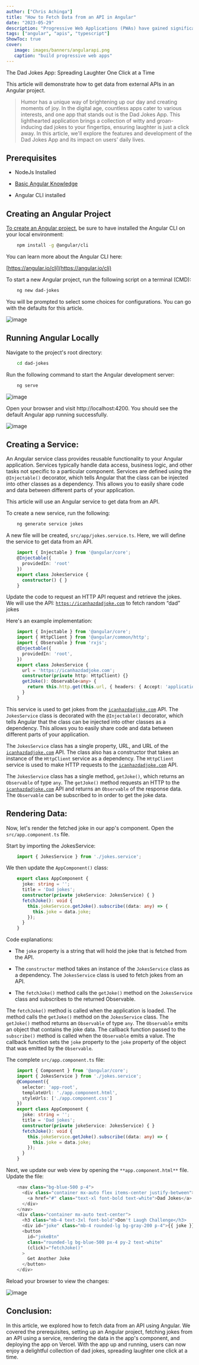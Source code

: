 ```yaml
---
author: ["Chris Achinga"]
title: "How to Fetch Data from an API in Angular"
date: "2023-05-29"
description: "Progressive Web Applications (PWAs) have gained significant popularity in recent years due to their ability to deliver a native-like experience to users across multiple devices. One of the frameworks that has emerged as a powerful tool for building PWAs is Next.js."
tags: ["angular", "apis", "typescript"]
ShowToc: true
cover:
   image: images/banners/angularapi.png
   caption: "build progressive web apps"
---
```



The Dad Jokes App: Spreading Laughter One Click at a Time

This article will demonstrate how to get data from external APIs in an Angular project.

> Humor has a unique way of brightening up our day and creating moments of joy. In the digital age, countless apps cater to various interests, and one app that stands out is the Dad Jokes App. This lighthearted application brings a collection of witty and groan-inducing dad jokes to your fingertips, ensuring laughter is just a click away. In this article, we'll explore the features and development of the Dad Jokes App and its impact on users' daily lives.

## Prerequisites

* NodeJs Installed

* [Basic Angular Knowledge](https://angular.io/start)

* Angular CLI installed



## Creating an Angular Project

[To create an Angular project](https://angular.io/start), be sure to have installed the Angular CLI on your local environment:

```bash
    npm install -g @angular/cli
```

You can learn more about the Angular CLI here:

[https://angular.io/cli](https://angular.io/cli)

To start a new Angular project, run the following script on a terminal (CMD):

```bash
    ng new dad-jokes
```

You will be prompted to select some choices for configurations. You can go with the defaults for this article.

![image](/images/past/angularapi-1.png)

## Running Angular Locally

Navigate to the project's root directory:

```bash
    cd dad-jokes
```

Run the following command to start the Angular development server:

```bash
    ng serve
```

![image](/images/past/angularapi-2.png)

Open your browser and visit http://localhost:4200. You should see the default Angular app running successfully.

![image](/images/past/angularapi-3.png)

## Creating a Service:

An Angular service class provides reusable functionality to your Angular application. Services typically handle data access, business logic, and other tasks not specific to a particular component. Services are defined using the `@Injectable()` decorator, which tells Angular that the class can be injected into other classes as a dependency. This allows you to easily share code and data between different parts of your application.

This article will use an Angular service to get data from an API.

To create a new service, run the following:

```bash
    ng generate service jokes
```

A new file will be created, `src/app/jokes.service.ts`. Here, we will define the service to get data from an API.

```typescript
    import { Injectable } from '@angular/core';
    @Injectable({
      providedIn: 'root'
    })
    export class JokesService {
      constructor() { }
    }
```

Update the code to request an HTTP API request and retrieve the jokes.  
We will use the API: [`https://icanhazdadjoke.com`](https://icanhazdadjoke.com) to fetch random “dad” jokes

Here's an example implementation:

```typescript
    import { Injectable } from '@angular/core';
    import { HttpClient } from '@angular/common/http';
    import { Observable } from 'rxjs';
    @Injectable({
      providedIn: 'root',
    })
    export class JokesService {
      url = 'https://icanhazdadjoke.com';
      constructor(private http: HttpClient) {}
      getJoke(): Observable<any> {
        return this.http.get(this.url, { headers: { Accept: 'application/json' } });
      }
    }
```

This service is used to get jokes from the [`icanhazdadjoke.com`](http://icanhazdadjoke.com) API. The `JokesService` class is decorated with the `@Injectable()` decorator, which tells Angular that the class can be injected into other classes as a dependency. This allows you to easily share code and data between different parts of your application.

The `JokesService` class has a single property, URL, and URL of the [`icanhazdadjoke.com`](http://icanhazdadjoke.com) API. The class also has a constructor that takes an instance of the `HttpClient` service as a dependency. The `HttpClient` service is used to make HTTP requests to the [`icanhazdadjoke.com`](http://icanhazdadjoke.com) API.

The `JokesService` class has a single method, `getJoke()`, which returns an `Observable` of type `any`. The `getJoke()` method requests an HTTP to the [`icanhazdadjoke.com`](http://icanhazdadjoke.com) API and returns an `Observable` of the response data. The `Observable` can be subscribed to in order to get the joke data.

## Rendering Data:

Now, let's render the fetched joke in our app's component. Open the `src/app.component.ts` file.

Start by importing the JokesService:

```typescript
    import { JokesService } from './jokes.service';
```

We then update the `AppComponent()` class:

```typescript
    export class AppComponent {
      joke: string = '';
      title = 'Dad jokes';
      constructor(private jokeService: JokesService) { }  
      fetchJoke(): void {
        this.jokeService.getJoke().subscribe((data: any) => {
          this.joke = data.joke;
        });
      }
    }
```

Code explanations:

* The `joke` property is a string that will hold the joke that is fetched from the API.

* The `constructor` method takes an instance of the `JokesService` class as a dependency. The `JokesService` class is used to fetch jokes from an API.

* The `fetchJoke()` method calls the `getJoke()` method on the `JokesService` class and subscribes to the returned Observable.


The `fetchJoke()` method is called when the application is loaded. The method calls the `getJoke()` method on the `JokesService` class. The `getJoke()` method returns an `Observable` of type `any`. The `Observable` emits an object that contains the joke data. The callback function passed to the `subscribe()` method is called when the `Observable` emits a value. The callback function sets the `joke` property to the `joke` property of the object that was emitted by the `Observable`.

The complete `src/app.component.ts` file:

```typescript
    import { Component } from '@angular/core';
    import { JokesService } from './jokes.service';
    @Component({
      selector: 'app-root',
      templateUrl: './app.component.html',
      styleUrls: ['./app.component.css']
    })
    export class AppComponent {
      joke: string = '';
      title = 'Dad jokes';
      constructor(private jokeService: JokesService) { }  
      fetchJoke(): void {
        this.jokeService.getJoke().subscribe((data: any) => {
          this.joke = data.joke;
        });
      }
    }
```

Next, we update our web view by opening the `**app.component.html**` file. Update the file:

```typescript
    <nav class="bg-blue-500 p-4">
      <div class="container mx-auto flex items-center justify-between">
        <a href="#" class="text-xl font-bold text-white">Dad Jokes</a>
      </div>
    </nav>
    <div class="container mx-auto text-center">
      <h3 class="mb-4 text-3xl font-bold">Don't Laugh Challenge</h3>
      <div id="joke" class="mb-4 rounded-lg bg-gray-200 p-4">{{ joke }}</div>
      <button
        id="jokeBtn"
        class="rounded-lg bg-blue-500 px-4 py-2 text-white"
        (click)="fetchJoke()"
      >
        Get Another Joke
      </button>
    </div>
```

Reload your browser to view the changes:

![image](/images/past/angularapi-4.png)


## Conclusion:

In this article, we explored how to fetch data from an API using Angular. We covered the prerequisites, setting up an Angular project, fetching jokes from an API using a service, rendering the data in the app's component, and deploying the app on Vercel. With the app up and running, users can now enjoy a delightful collection of dad jokes, spreading laughter one click at a time.
